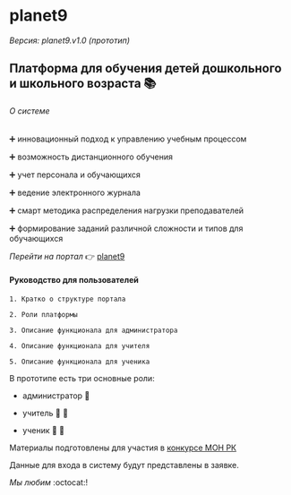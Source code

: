# planet9
*Версия: planet9.v1.0 (прототип)*
## Платформа для обучения детей дошкольного и школьного возраста :books:
###### О системе
:heavy_plus_sign: инновационный подход к управлению учебным процессом

:heavy_plus_sign: возможность дистанционного обучения

:heavy_plus_sign: учет персонала и обучающихся

:heavy_plus_sign: ведение электронного журнала

:heavy_plus_sign: смарт методика распределения нагрузки преподавателей

:heavy_plus_sign: формирование заданий различной сложности и типов для обучающихся

  *Перейти на портал* :point_right: [planet9](https://zhus-dika.github.io/planet9/)
#### Руководство для пользователей
```
1. Кратко о структуре портала 

2. Роли платформы

3. Описание функционала для администратора

4. Описание функционала для учителя

5. Описание функционала для ученика
```
В прототипе есть три основные роли: 
 - администратор :bust_in_silhouette:
 
 - учитель :man: :woman:
 
 - ученик :girl: :boy:
 
 Материалы подготовлены для участия в [конкурсе МОН РК](http://silab.kz/challenge#!/tproduct/194829348-1498486363994)

Данные для входа в систему будут представлены в заявке.

*Мы любим* :octocat:!
